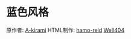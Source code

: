 # 蓝色风格

原作者: [A-kirami](https://github.com/A-kirami)
HTML制作: [hamo-reid](https://github.com/hamo-reid) [Well404](https://github.com/Well2333)

